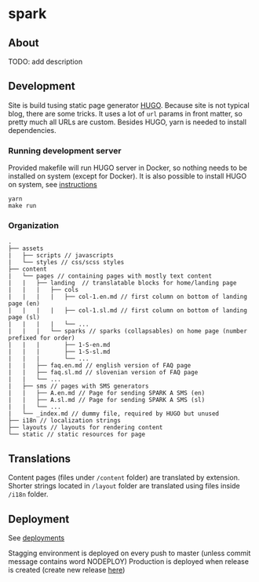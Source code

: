 # spark

## About 

TODO: add description

## Development

Site is build tusing static page generator [HUGO](https://gohugo.io). Because site is not typical blog, there are some tricks. It uses a lot of `url` params in front matter, so pretty much all URLs are custom. Besides HUGO, yarn is needed to install dependencies.

### Running development server

Provided makefile will run HUGO server in Docker, so nothing needs to be installed on system (except for Docker). It is also possible to install HUGO on system, see [instructions](https://gohugo.io/getting-started/installing)

```
yarn
make run
```


### Organization

```
.
├── assets
|   ├── scripts // javascripts
|   └── styles // css/scss styles
├── content
|   └── pages // containing pages with mostly text content
|   |   ├── landing  // translatable blocks for home/landing page
|   |   |   ├── cols
|   |   |   |   ├── col-1.en.md // first column on bottom of landing page (en)
|   |   |   |   ├── col-1.sl.md // first column on bottom of landing page (sl)
|   |   |   |   └── ...
|   |   |   └── sparks // sparks (collapsables) on home page (number prefixed for order)
|   |   |       ├── 1-S-en.md
|   |   |       ├── 1-S-sl.md
|   |   |       └── ...
|   |   ├── faq.en.md // english version of FAQ page
|   |   ├── faq.sl.md // slovenian version of FAQ page
|   |   └── ...
|   ├── sms // pages with SMS generators
|   |   ├── A.en.md // Page for sending SPARK A SMS (en)
|   |   ├── A.sl.md // Page for sending SPARK A SMS (sl)
|   |   └── ...
|   └── _index.md // dummy file, required by HUGO but unused
├── i18n // localization strings
├── layouts // layouts for rendering content
└── static // static resources for page
```

## Translations

Content pages (files under `/content` folder) are translated by extension. Shorter strings located in `/layout` folder are translated using files inside `/i18n` folder.

## Deployment

See [deployments](https://github.com/sledilnik/spark/deployments)

Stagging environment is deployed on every push to master (unless commit message contains word NODEPLOY)
Production is deployed when release is created (create new release [here](https://github.com/sledilnik/spark/releases))